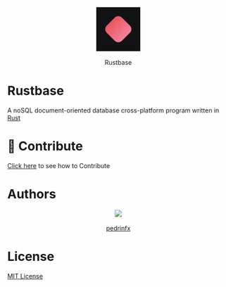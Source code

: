 <div align="center">
    <img src="./assets/icon.png" height="100">
    <p>Rustbase</p>
</div>

# Rustbase
A noSQL document-oriented database cross-platform program written in [Rust](https://www.rust-lang.org/)

# 🔗 Contribute
[Click here](./CONTRIBUTE.md) to see how to Contribute

# Authors
<div align=center>
    <a href="https://github.com/pedrinfx">
        <img src="https://github.com/pedrinfx.png" height=100>
        <p align=center>pedrinfx</p>
    </a>
</div>

# License
[MIT License](./LICENSE)